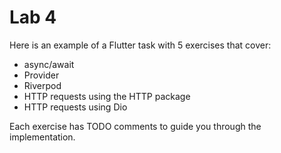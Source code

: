 # Lab 4

Here is an example of a Flutter task with 5 exercises that cover:
- async/await
- Provider
- Riverpod
- HTTP requests using the HTTP package
- HTTP requests using Dio

Each exercise has TODO comments to guide you through the implementation.
